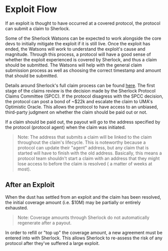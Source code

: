 # Exploit Flow

If an exploit is thought to have occurred at a covered protocol, the protocol can submit a claim to Sherlock.&#x20;

Some of the Sherlock Watsons can be expected to work alongside the core devs to initially mitigate the exploit if it is still live. Once the exploit has ended, the Watsons will work to understand the exploit's cause and magnitude. Through this process, a protocol will have a good sense of whether the exploit experienced is covered by Sherlock, and thus a claim should be submitted. The Watsons will help with the general claim submission process as well as choosing the correct timestamp and amount that should be submitted.&#x20;

Details around Sherlock's full claim process can be found [here](https://docs.sherlock.xyz/claims/claims-process). The first stage of the claims review is the decision made by the Sherlock Protocol Claims Committee (SPCC). If the protocol disagress with the SPCC decision, the protocol can post a bond of ~$22k and escalate the claim to UMA's Optimistic Oracle. This allows the protocol to have access to an unbiased, third-party judgment on whether the claim should be paid out or not.&#x20;

If a claim should be paid out, the payout will go to the address specified by the protocol (protocol agent) when the claim was initiated.&#x20;

> Note: The address that submits a claim will be linked to the claim throughout the claim's lifecycle. This is noteworthy because a protocol can update their "agent" address, but any claim that is started will have to finish with the old address. Basically, this means a protocol team shouldn't start a claim with an address that they might lose access to before the claim is resolved ( a matter of weeks at most).

## After an Exploit

When the dust has settled from an exploit and the claim has been resolved, the initial coverage amount (i.e. $10M) may be partially or entirely exhausted. 

> Note: Coverage amounts through Sherlock do not automatically regenerate after a payout. 

In order to refill or "top up" the coverage amount, a new agreement must be entered into with Sherlock. This allows Sherlock to re-assess the risk of any protocol after they've suffered a large exploit. 
